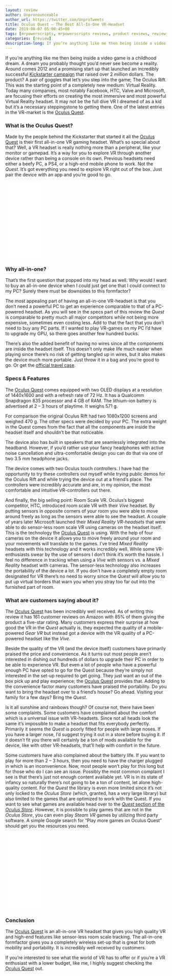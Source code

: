 ```yaml
---
layout: review
author: Unpronounceable
author_url: https://twitter.com/UnproTweets
title: Oculus Quest – The Best All-In-One VR-Headset
date: 2019-08-07 05:00:45+00
tags: [mrpowerscripts, mrpowerscripts reviews, product reviews, reviewing amazon products, amazon product]
categories: [review]
description-long: If you’re anything like me then being inside a video game is a childhood dream. A dream you probably thought you’d never see become a reality. Around comes 2012 and a promising start up that launched an incredibly successful Kickstarter campaign that raised over 2 *million* dollars. The product? A pair of goggles that let’s you step into the game; The Oculus Rift. This was the starting point of a completely new medium - Virtual Reality. Today many companies, most notably Facebook, HTC, Valve and Microsoft, are focusing their efforts on creating the most immersive and most powerful Virtual Reality headset. It may not be the full dive VR I dreamed of as a kid but it’s a necessary steppingstone to getting there. One of the latest entries in the VR-market is the Oculus Quest.
---
```


If you’re anything like me then being inside a video game is a childhood dream. A dream you probably thought you’d never see become a reality. Around comes 2012 and a promising start up that launched an incredibly successful [Kickstarter campaign](https://www.kickstarter.com/projects/1523379957/oculus-rift-step-into-the-game) that raised over 2 *million* dollars. The product? A pair of goggles that let’s you step into the game; The Oculus Rift. This was the starting point of a completely new medium: Virtual Reality. Today many companies, most notably Facebook, HTC, Valve and Microsoft, are focusing their efforts on creating the most immersive and most powerful Virtual Reality headset. It may not be the full dive VR I dreamed of as a kid but it’s a necessary steppingstone to getting there. One of the latest entries in the VR-market is the [Oculus Quest](https://www.amazon.com/Oculus-Quest-All-Gaming-Headset-android/dp/B07PRDGYTW/ref=as_li_ss_tl?keywords=Oculus+Quest+All-in-one+VR+Gaming+Headset&qid=1565185341&s=gateway&sr=8-3&linkCode=ll1&tag=mrpowerscript-20&linkId=354788e8737eb5d1652bf8381db9dab2&language=en_US).

### What is the Oculus Quest?
Made by the people behind the Kickstarter that started it all the [Oculus Quest](https://www.amazon.com/Oculus-Quest-All-Gaming-Headset-android/dp/B07PRDGYTW/ref=as_li_ss_tl?keywords=Oculus+Quest+All-in-one+VR+Gaming+Headset&qid=1565185341&s=gateway&sr=8-3&linkCode=ll1&tag=mrpowerscript-20&linkId=354788e8737eb5d1652bf8381db9dab2&language=en_US) is their first all-in-one VR gaming headset. What’s so special about that? Well, a VR headset is really nothing more than a peripheral, like your monitor or gamepad. It’s a way for you to explore VR through another device rather than being a console on its own. Previous headsets need either a beefy PC, a PS4, or a high-end mobile phone to work. Not the *Quest*. It’s got everything you need to explore VR right out of the box. Just pair the device with an app and you’re good to go.

<iframe style="width:120px;height:240px;" marginwidth="0" marginheight="0" scrolling="no" frameborder="0" src="//ws-na.amazon-adsystem.com/widgets/q?ServiceVersion=20070822&OneJS=1&Operation=GetAdHtml&MarketPlace=US&source=ss&ref=as_ss_li_til&ad_type=product_link&tracking_id=mrpowerscript-20&language=en_US&marketplace=amazon&region=US&placement=B07PRDGYTW&asins=B07PRDGYTW&linkId=315ef0f6a9fb1fc26a00df15a62e4d18&show_border=true&link_opens_in_new_window=true"></iframe>

### Why all-in-one?
That’s the first question that popped into my head as well. Why would I want to buy an all-in-one device when I could just get one that I could connect to my PC? Surely there must be downsides to this formfactor?

The most appealing part of having an all-in-one VR-headset is that you don’t need a powerful PC to get an experience comparable to that of a PC-powered headset. As you will see in the specs part of this review the *Quest* is comparable to pretty much all major competitors while not being more expensive, sometimes even costing less. Add to that the fact that you don’t need to buy any PC parts. If I wanted to play VR-games on my PC I’d have to upgrade my GPU, so there goes another few hundred bucks.

There’s also the added benefit of having no wires since all the components are inside the headset itself. This doesn’t only make life much easier when playing since there’s no risk of getting tangled up in wires, but it also makes the device much more portable. Just throw it in a bag and you’re good to go. Or get the [official travel case](https://www.amazon.com/HIJIAO-Controllers-Accessories-Waterproof-Shockproof/dp/B07SRLXN3T/ref=as_li_ss_tl?crid=2OUTXMY2XQ2P3&keywords=oculus+quest+travel+case&qid=1565185401&s=gateway&sprefix=oculus+quest+tra,aps,244&sr=8-3&linkCode=ll1&tag=mrpowerscript-20&linkId=ed2d11527c3215e24c386e84b6ad75bf&language=en_US).

### Specs & Features
The [Oculus Quest](https://www.amazon.com/Oculus-Quest-All-Gaming-Headset-android/dp/B07PRDGYTW/ref=as_li_ss_tl?keywords=Oculus+Quest+All-in-one+VR+Gaming+Headset&qid=1565185341&s=gateway&sr=8-3&linkCode=ll1&tag=mrpowerscript-20&linkId=354788e8737eb5d1652bf8381db9dab2&language=en_US) comes equipped with two OLED displays at a resolution of 1440x1600 and with a refresh rate of 72 Hz. It has a Qualcomm Snapdragon 835 processor and 4 GB of RAM. The lithium-ion battery is advertised at 2 – 3 hours of playtime. It weighs 571 g.

For comparison the original Oculus Rift had two 1080x1200 screens and weighed 470 g. The other specs were decided by your PC. The extra weight in the Quest comes from the fact that all the components are inside the headset itself and shouldn’t be that noticeable.

The device also has built in speakers that are seamlessly integrated into the headband. However, if you’d rather use your fancy headphones with active noise cancellation and ultra-comfortable design you can do that via one of two 3.5 mm headphone jacks.

The device comes with two Oculus touch controllers. I have had the opportunity to try these controllers out myself while trying public demos for the Oculus Rift and while trying the device out at a friend’s place. The controllers were incredibly accurate and are, in my opinion, the most comfortable and intuitive VR-controllers out there.

And finally, the big selling point: Room Scale VR. Oculus’s biggest competitor, HTC, introduced room scale VR with their *Vive* headset. By putting sensors in opposite corners of your room you were able to move around freely as long as the sensors were able to see the headset. A couple of years later Microsoft launched their *Mixed Reality VR-headsets* that were able to do sensor-less room scale VR using cameras on the headset itself. This is the technology the [Oculus Quest](https://www.amazon.com/Oculus-Quest-All-Gaming-Headset-android/dp/B07PRDGYTW/ref=as_li_ss_tl?keywords=Oculus+Quest+All-in-one+VR+Gaming+Headset&qid=1565185341&s=gateway&sr=8-3&linkCode=ll1&tag=mrpowerscript-20&linkId=354788e8737eb5d1652bf8381db9dab2&language=en_US) is using. With the help of four cameras on the device it allows you to move freely around your room and your movements will translate to the games. I’ve tried *Mixed Reality* headsets with this technology and it works incredibly well. While some VR-enthusiasts swear by the use of sensors I don’t think it’s worth the hassle. I feel no difference in tracking when using a *Vive* with sensors vs. a *Mixed Reality* headset with cameras. The sensor-less technology also increases the portability of the device a lot. If you don’t have a completely empty room designated for VR there’s no need to worry since the *Quest* will allow you to put up virtual borders that warn you when you stray too far out into the furnished part of room.

### What are customers saying about it?
The [Oculus Quest](https://www.amazon.com/Oculus-Quest-All-Gaming-Headset-android/dp/B07PRDGYTW/ref=as_li_ss_tl?keywords=Oculus+Quest+All-in-one+VR+Gaming+Headset&qid=1565185341&s=gateway&sr=8-3&linkCode=ll1&tag=mrpowerscript-20&linkId=354788e8737eb5d1652bf8381db9dab2&language=en_US) has been incredibly well received. As of writing this review it has 161 customer reviews on Amazon with 85% of them giving the product a five-star rating.  Many customers express their surprise at how good the VR in the *Quest* actually is, they expected the quality of a mobile-powered *Gear VR* but instead got a device with the VR quality of a PC-powered headset like the *Vive*.

Beside the quality of the VR (and the device itself) customers have primarily praised the price and convenience. As it turns out most people aren’t interested in dishing out hundreds of dollars to upgrade their PC in order to be able to experience VR. But even a lot of people who have a powerful enough PC have opted to go for the Quest because they’re simply not interested in the set-up required to get going. They just want an out of the box pick up and play experience; the [Oculus Quest](https://www.amazon.com/Oculus-Quest-All-Gaming-Headset-android/dp/B07PRDGYTW/ref=as_li_ss_tl?keywords=Oculus+Quest+All-in-one+VR+Gaming+Headset&qid=1565185341&s=gateway&sr=8-3&linkCode=ll1&tag=mrpowerscript-20&linkId=354788e8737eb5d1652bf8381db9dab2&language=en_US) provides that. Adding to the convenience factor many customers have praised the portability. Do you want to bring the headset over to a friend’s house? Go ahead. Visiting your family for a few days? Bring the *Quest*.

Is it all sunshine and rainbows though? Of course not, there have been some complaints. Some customers have complained about the comfort which is a universal issue with VR-headsets. Since not all heads look the same it’s impossible to make a headset that fits everybody perfectly. Primarily it seems the *Quest* is poorly fitted for people with large noses. If you have a larger nose, I’d suggest trying it out in a store before buying it. If it doesn’t fit you there will certainly be a ton of mods available for the device, like with other VR-headsets, that’ll help with comfort in the future.

Some customers have also complained about the battery life. If you want to play for more than 2 – 3 hours, then you need to have the charger plugged in which is an inconvenience. Now, most people won’t play for this long but for those who do I can see an issue.
Possibly the most common complaint I see is that there’s just not enough content available yet. VR is in its state of infancy so naturally there’s not going to be a ton of content, let alone high-quality content. For the *Quest* the library is even more limited since it’s not only locked to the *Oculus Store* (which, granted, has a very large library) but also limited to the games that are optimized to work with the Quest. If you want to see what games are available head over to the [*Quest* section of the *Oculus Store*](https://www.oculus.com/experiences/quest/). However, it is possible to play games that are not in the *Oculus Store*, you can even play *Steam VR* games by utilizing third party software. A simple Google search for “Play more games on Oculus Quest” should get you the resources you need.

<iframe style="width:120px;height:240px;" marginwidth="0" marginheight="0" scrolling="no" frameborder="0" src="//ws-na.amazon-adsystem.com/widgets/q?ServiceVersion=20070822&OneJS=1&Operation=GetAdHtml&MarketPlace=US&source=ss&ref=as_ss_li_til&ad_type=product_link&tracking_id=mrpowerscript-20&language=en_US&marketplace=amazon&region=US&placement=B07PRDGYTW&asins=B07PRDGYTW&linkId=315ef0f6a9fb1fc26a00df15a62e4d18&show_border=true&link_opens_in_new_window=true"></iframe>

### Conclusion

The [Oculus Quest](https://www.amazon.com/Oculus-Quest-All-Gaming-Headset-android/dp/B07PRDGYTW/ref=as_li_ss_tl?keywords=Oculus+Quest+All-in-one+VR+Gaming+Headset&qid=1565185341&s=gateway&sr=8-3&linkCode=ll1&tag=mrpowerscript-20&linkId=354788e8737eb5d1652bf8381db9dab2&language=en_US) is an all-in-one VR headset that gives you high quality VR and high-end features like sensor-less room scale tracking. The all-in-one formfactor gives you a completely wireless set-up that is great for both mobility and portability. It is incredibly well received by customers.

If you’re interested to see what the world of VR has to offer or if you’re a VR enthusiast with a lower budget, like me, I highly suggest checking the [Oculus Quest](https://www.amazon.com/Oculus-Quest-All-Gaming-Headset-android/dp/B07PRDGYTW/ref=as_li_ss_tl?keywords=Oculus+Quest+All-in-one+VR+Gaming+Headset&qid=1565185341&s=gateway&sr=8-3&linkCode=ll1&tag=mrpowerscript-20&linkId=354788e8737eb5d1652bf8381db9dab2&language=en_US) out.

